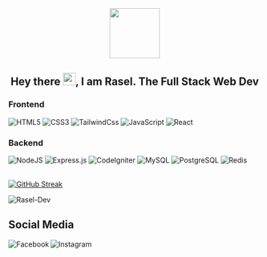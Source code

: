 <div id="header" align="center">
  <img src="https://media.giphy.com/media/lP8xu5t2DLGG045H8F/giphy.gif" width="100"/>
  <br />
  <h2>Hey there <img src="https://media.giphy.com/media/hvRJCLFzcasrR4ia7z/giphy.gif" width="25px">, I am Rasel. The Full Stack Web Dev</h2>
</div>


### Frontend

<div>
  <img  alt="HTML5" src="https://img.shields.io/badge/html5-%23E34F26.svg?style=for-the-badge&logo=html5&logoColor=white"/>
  <img  alt="CSS3" src="https://img.shields.io/badge/css3-%231572B6.svg?style=for-the-badge&logo=css3&logoColor=white"/>
  <img  alt="TailwindCss" src="https://img.shields.io/badge/TailwindCss-0b1c30?style=for-the-badge&logo=Tailwindcss&logoColor=38bef8"/>
  <img  alt="JavaScript" src="https://img.shields.io/badge/javascript-%23323330.svg?style=for-the-badge&logo=javascript&logoColor=%23F7DF1E"/>
  <img  alt="React" src="https://img.shields.io/badge/react-%2320232a.svg?style=for-the-badge&logo=react&logoColor=%2361DAFB"/>
</div>

### Backend

<div>
  <img  alt="NodeJS" src="https://img.shields.io/badge/node.js-%2343853D.svg?style=for-the-badge&logo=node-dot-js&logoColor=white"/>
  <img  alt="Express.js" src="https://img.shields.io/badge/express.js-%23404d59.svg?style=for-the-badge&logo=express&logoColor=%2361DAFB"/>
  <img  alt="CodeIgniter" src="https://img.shields.io/badge/CodeIgniter-white.svg?style=for-the-badge&logo=codeigniter&logoColor=de4712"/>
  <img  alt="MySQL" src="https://img.shields.io/badge/Mysql-ea8d0f.svg?style=for-the-badge&logo=mysql&logoColor=3562a9"/>
  <img  alt="PostgreSQL" src ="https://img.shields.io/badge/Postgresql-31648d?logo=postgresql&logoColor=white&style=for-the-badge"/>
  <img  alt="Redis" src="https://img.shields.io/badge/redis-%23DD0031.svg?style=for-the-badge&logo=redis&logoColor=white"/>  
</div>

<br />

[![GitHub Streak](http://github-readme-streak-stats.herokuapp.com?user=Rasel-Dev&theme=tokyonight&hide_border=true&date_format=M%20j%5B%2C%20Y%5D)](https://git.io/streak-stats)


<img src="https://github-readme-stats.vercel.app/api?username=Rasel-Dev&show_icons=true&theme=gotham" alt="Rasel-Dev" />

## Social Media

<div id="badges" align="center">
  <a href="https://www.facebook.com/RaselDevGet">
    <img align="left" alt="Facebook" src="https://img.shields.io/badge/Facebook-4064ac?logo=facebook&logoColor=white&style=for-the-badge" />
  </a>
  <a href="https://www.instagram.com/rasel_dev/">
    <img align="left" alt="Instagram" src="https://img.shields.io/badge/Instagram-d62d77?style=for-the-badge&logo=instagram&logoColor=white" />
  </a>
</div>




